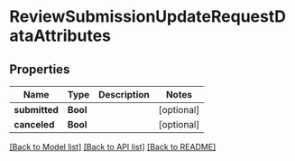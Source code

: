 # ReviewSubmissionUpdateRequestDataAttributes

## Properties
Name | Type | Description | Notes
------------ | ------------- | ------------- | -------------
**submitted** | **Bool** |  | [optional] 
**canceled** | **Bool** |  | [optional] 

[[Back to Model list]](../README.md#documentation-for-models) [[Back to API list]](../README.md#documentation-for-api-endpoints) [[Back to README]](../README.md)


